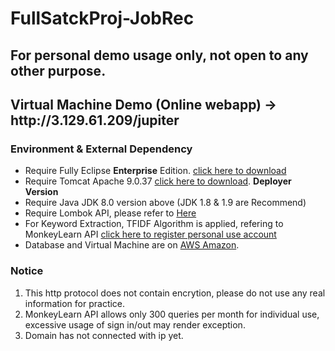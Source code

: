 # FullSatckProj-JobRec
<h2> For personal demo usage only, not open to any other purpose.</h2>
<h2> Virtual Machine Demo (Online webapp) &#8594 http://3.129.61.209/jupiter </h2>

<h3> Environment & External Dependency </h3>
<ul>
<li> Require Fully Eclipse <strong>Enterprise</strong> Edition. <a href = "https://www.eclipse.org/downloads/download.php?file=/technology/epp/downloads/release/2020-06/R/eclipse-jee-2020-06-R-macosx-cocoa-x86_64.dmg">click here to download</a> </li>

<li> Require Tomcat Apache 9.0.37 <a href = "https://tomcat.apache.org/download-90.cgi">click here to download</a>. <span><b>Deployer Version</b></span> </li>

<li> Require Java JDK 8.0 version above (JDK 1.8 & 1.9 are Recommend) </li>

<li> Require Lombok API, please refer to <a href = "https://projectlombok.org/download">Here</a> </li>

<li> For Keyword Extraction, TFIDF Algorithm is applied, refering to MonkeyLearn API <a href ="https://monkeylearn.com">click here to register personal use account</a> </li>

<li> Database and Virtual Machine are on <a href = "https://aws.amazon.com/certification/">AWS Amazon</a>.

</ul>

<h3> Notice 
</h3>
<ol>
  <li>This http protocol does not contain encrytion, please do not use any real information for practice.</li>
  <li>MonkeyLearn API allows only 300 queries per month for individual use, excessive usage of sign in/out may render exception.</li>
  <li>Domain has not connected with ip yet.</li>
</ol>
